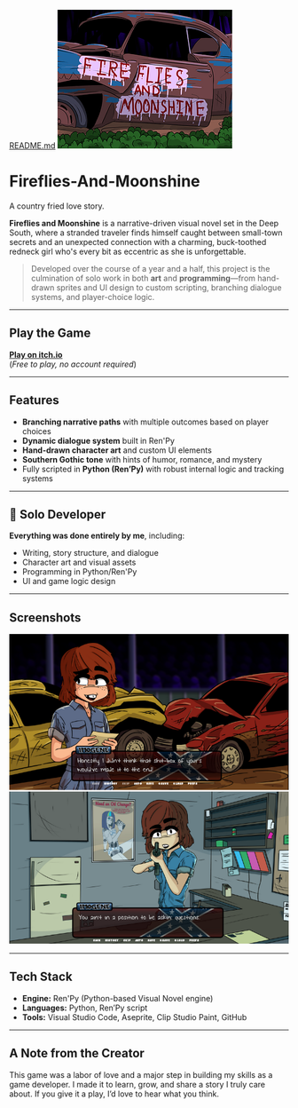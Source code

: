 [README.md](https://github.com/user-attachments/files/22070765/README.md)
![Screenshot 3](screenshots/cover.png)

# Fireflies-And-Moonshine
A country fried love story.

**Fireflies and Moonshine** is a narrative-driven visual novel set in the Deep South, where a stranded traveler finds himself caught between small-town secrets and an unexpected connection with a charming, buck-toothed redneck girl who's every bit as eccentric as she is unforgettable.

> Developed over the course of a year and a half, this project is the culmination of solo work in both **art** and **programming**—from hand-drawn sprites and UI design to custom scripting, branching dialogue systems, and player-choice logic.

---

##  Play the Game

[**Play on itch.io**](https://quinnzilla-xd.itch.io/fireflies-and-moonshine)  
(*Free to play, no account required*)

---

##  Features

-  **Branching narrative paths** with multiple outcomes based on player choices  
-  **Dynamic dialogue system** built in Ren'Py  
-  **Hand-drawn character art** and custom UI elements  
-  **Southern Gothic tone** with hints of humor, romance, and mystery  
-  Fully scripted in **Python (Ren’Py)** with robust internal logic and tracking systems

---

## 👤 Solo Developer

**Everything was done entirely by me**, including:
- Writing, story structure, and dialogue
- Character art and visual assets
- Programming in Python/Ren'Py
- UI and game logic design

---

##  Screenshots

![Screenshot 1](screenshots/screenshot1.png)
![Screenshot 2](screenshots/screenshot2.png)

---

##  Tech Stack

- **Engine:** Ren'Py (Python-based Visual Novel engine)  
- **Languages:** Python, Ren’Py script  
- **Tools:** Visual Studio Code, Aseprite, Clip Studio Paint, GitHub

---

##  A Note from the Creator

This game was a labor of love and a major step in building my skills as a game developer. I made it to learn, grow, and share a story I truly care about. If you give it a play, I’d love to hear what you think.
